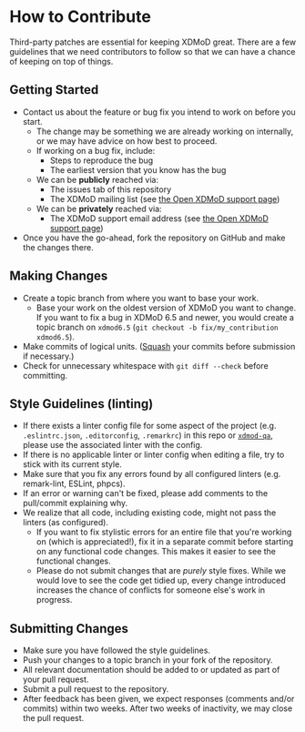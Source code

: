 # How to Contribute

Third-party patches are essential for keeping XDMoD great. There are a
few guidelines that we need contributors to follow so that we can have a
chance of keeping on top of things.

## Getting Started

* Contact us about the feature or bug fix you intend to work on before you start.
  * The change may be something we are already working on internally, or we
    may have advice on how best to proceed.
  * If working on a bug fix, include:
    * Steps to reproduce the bug
    * The earliest version that you know has the bug
  * We can be **publicly** reached via:
    * The issues tab of this repository
    * The XDMoD mailing list (see [the Open XDMoD support page][support])
  * We can be **privately** reached via:
    * The XDMoD support email address (see [the Open XDMoD support page][support])
* Once you have the go-ahead, fork the repository on GitHub and make the
  changes there.

## Making Changes

* Create a topic branch from where you want to base your work.
  * Base your work on the oldest version of XDMoD you want to change. If you
    want to fix a bug in XDMoD 6.5 and newer, you would create a topic branch
    on `xdmod6.5` (`git checkout -b fix/my_contribution xdmod6.5`).
* Make commits of logical units. ([Squash](https://www.youtube.com/watch?v=qh9KtjfjzCU)
  your commits before submission if necessary.)
* Check for unnecessary whitespace with `git diff --check` before committing.

## Style Guidelines (linting)

* If there exists a linter config file for some aspect of the project (e.g. `.eslintrc.json`, `.editorconfig`, `.remarkrc`) in this repo or [`xdmod-qa`](https://github.com/ubccr/xdmod-qa), please use the associated linter with the config.
* If there is no applicable linter or linter config when editing a file, try to stick with its current style.
* Make sure that you fix any errors found by all configured linters (e.g. remark-lint, ESLint, phpcs).
* If an error or warning can't be fixed, please add comments to the pull/commit explaining why.
* We realize that all code, including existing code, might not pass the linters (as configured).
    * If you want to fix stylistic errors for an entire file that you're working on (which is appreciated!), fix it in a separate commit before starting on any functional code changes. This makes it easier to see the functional changes.
    * Please do not submit changes that are _purely_ style fixes. While we would love to see the code get tidied up, every change introduced increases the chance of conflicts for someone else's work in progress.

## Submitting Changes

* Make sure you have followed the style guidelines.
* Push your changes to a topic branch in your fork of the repository.
* All relevant documentation should be added to or updated as part of your pull request.
* Submit a pull request to the repository.
* After feedback has been given, we expect responses (comments and/or commits) within two weeks. After two weeks of inactivity, we may close the pull request.

[support]: http://open.xdmod.org/support.html

